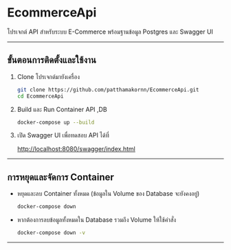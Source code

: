 # EcommerceApi

โปรเจกต์ API สำหรับระบบ E-Commerce พร้อมฐานข้อมูล Postgres และ Swagger UI

---

## ขั้นตอนการติดตั้งและใช้งาน

1. Clone โปรเจกต์มายังเครื่อง  
    ```bash
    git clone https://github.com/patthamakornn/EcommerceApi.git
    cd EcommerceApi
    ```

2. Build และ Run Container API ,DB
    ```bash
    docker-compose up --build
    ```

3. เปิด Swagger UI เพื่อทดสอบ API ได้ที่  

    [http://localhost:8080/swagger/index.html](http://localhost:8080/swagger/index.html)

---

## การหยุดและจัดการ Container

- หยุดและลบ Container ทั้งหมด (ข้อมูลใน Volume ของ Database จะยังคงอยู่)  
    ```bash
    docker-compose down
    ```

- หากต้องการลบข้อมูลทั้งหมดใน Database รวมถึง Volume ให้ใช้คำสั่ง  
    ```bash
    docker-compose down -v
    ```

---
